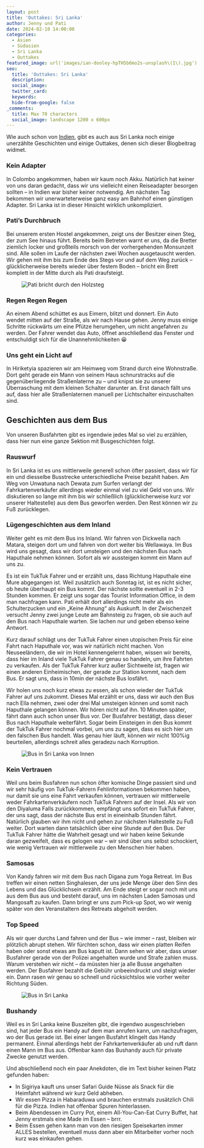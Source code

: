 ```yaml
---
layout: post
title: 'Outtakes: Sri Lanka'
author: Jenny und Pati
date: 2024-02-10 14:00:00
categories:
  - Asien
  - Südasien
  - Sri Lanka
  - Outtakes
featured_image: url('images/ian-dooley-hpTH5b6mo2s-unsplash\(1\).jpg')
seo:
  title: 'Outtakes: Sri Lanka'
  description:
  social_image:
  twitter_card:
  keywords:
  hide-from-google: false
_comments:
  title: Max 70 characters
  social_image: landscape 1200 x 600px
---
```

Wie auch schon von [Indien](2023-12-28-outtakes-indien), gibt es auch aus Sri Lanka noch einige unerzählte Geschichten und einige Outtakes, denen sich dieser Blogbeitrag widmet.

### Kein Adapter

In Colombo angekommen, haben wir kaum noch Akku. Natürlich hat keiner von uns daran gedacht, dass wir uns vielleicht einen Reiseadapter besorgen sollten – in Indien war bisher keiner notwendig. Am nächsten Tag bekommen wir unerwarteterweise ganz easy am Bahnhof einen günstigen Adapter. Sri Lanka ist in dieser Hinsicht wirklich unkompliziert.

### Pati’s Durchbruch

Bei unserem ersten Hostel angekommen, zeigt uns der Besitzer einen Steg, der zum See hinaus führt. Bereits beim Betreten warnt er uns, da die Bretter ziemlich locker und großteils morsch von der vorhergehenden Monsunzeit sind. Alle sollen im Laufe der nächsten zwei Wochen ausgetauscht werden. Wir gehen mit ihm bis zum Ende des Stegs vor und auf dem Weg zurück – glücklicherweise bereits wieder über festem Boden – bricht ein Brett komplett in der Mitte durch als Pati draufsteigt. 

<figure class="img1">
 	<img src="/images/diary/outtakes-sri-lanka/outtakes-sri-lanka-3.jpg" alt="Pati bricht durch den Holzsteg">
</figure>

### Regen Regen Regen

An einem Abend schüttet es aus Eimern, blitzt und donnert. Ein Auto wendet mitten auf der Straße, als wir nach Hause gehen. Jenny muss einige Schritte rückwärts um eine Pfütze herumgehen, um nicht angefahren zu werden. Der Fahrer wendet das Auto, öffnet anschließend das Fenster und entschuldigt sich für die Unannehmlichkeiten 😀 

### Uns geht ein Licht auf

In Hiriketyia spazieren wir am Heimweg vom Strand durch eine Wohnstraße. Dort geht gerade ein Mann von seinem Haus schnurstracks auf die gegenüberliegende Straßenlaterne zu – und knipst sie zu unserer Überraschung mit dem kleinen Schalter darunter an. Erst danach fällt uns auf, dass hier alle Straßenlaternen manuell per Lichtschalter einzuschalten sind.

## Geschichten aus dem Bus

Von unseren Busfahrten gibt es irgendwie jedes Mal so viel zu erzählen, dass hier nun eine ganze Sektion mit Busgeschichten folgt.

### Rauswurf

In Sri Lanka ist es uns mittlerweile generell schon öfter passiert, dass wir für ein und diesselbe Busstrecke unterschiedliche Preise bezahlt haben. Am Weg von Unwatuna nach Dewata zum Surfen verlangt der Fahrkartenverkäufer allerdings wieder einmal viel zu viel Geld von uns. Wir diskutieren so lange mit ihm bis wir schließlich (glücklicherweise kurz vor unserer Haltestelle) aus dem Bus geworfen werden. Den Rest können wir zu Fuß zurücklegen. 

### Lügengeschichten aus dem Inland

Weiter geht es mit dem Bus ins Inland. Wir fahren von Dickwella nach Matara, steigen dort um und fahren von dort weiter bis Wellawaya. Im Bus wird uns gesagt, dass wir dort umsteigen und den nächsten Bus nach Haputhale nehmen können. Sofort als wir aussteigen kommt ein Mann auf uns zu.

Es ist ein TukTuk Fahrer und er erzählt uns, dass Richtung Haputhale eine Mure abgegangen ist. Weil zusätzlich auch Sonntag ist, ist es nicht sicher, ob heute überhaupt ein Bus kommt. Der nächste sollte eventuell in 2-3 Stunden kommen. Er zeigt uns sogar das Tourist Information Office, in dem man nachfragen kann. Pati erhält dort allerdings nicht mehr als ein Schulterzucken und ein „Keine Ahnung“ als Auskunft. In der Zwischenzeit versucht Jenny zwei junge Leute am Bahnsteig zu fragen, ob sie auch auf den Bus nach Haputhale warten. Sie lachen nur und geben ebenso keine Antwort.

Kurz darauf schlägt uns der TukTuk Fahrer einen utopischen Preis für eine Fahrt nach Haputhale vor, was wir natürlich nicht machen. Von Neuseeländern, die wir im Hotel kennengelernt haben, wissen wir bereits, dass hier im Inland viele TukTuk Fahrer genau so handeln, um ihre Fahrten zu verkaufen. Als der TukTuk Fahrer kurz außer Sichtweite ist, fragen wir einen anderen Einheimischen, der gerade zur Station kommt, nach dem Bus. Er sagt uns, dass in 10min der nächste Bus losfährt.

Wir holen uns noch kurz etwas zu essen, als schon wieder der TukTuk Fahrer auf uns zukommt. Dieses Mal erzählt er uns, dass wir auch den Bus nach Ella nehmen, zwei oder drei Mal umsteigen können und somit nach Haputhale gelangen können. Wir hören nicht auf ihn. 10 Minuten später, fährt dann auch schon unser Bus vor. Der Busfahrer bestätigt, dass dieser Bus nach Haputhale weiterfährt. Sogar beim Einsteigen in den Bus kommt der TukTuk Fahrer nochmal vorbei, um uns zu sagen, dass es sich hier um den falschen Bus handelt. Was genau hier läuft, können wir nicht 100%ig beurteilen, allerdings schreit alles geradezu nach Korruption. 

<figure class="img1">
 	<img src="/images/diary/outtakes-sri-lanka/outtakes-sri-lanka-1.jpg" alt="Bus in Sri Lanka von Innen">
</figure>

### Kein Vertrauen

Weil uns beim Busfahren nun schon öfter komische Dinge passiert sind und wir sehr häufig von TukTuk-Fahrern Fehlinformationen bekommen haben, nur damit sie uns eine Fahrt verkaufen können, vertrauen wir mittlerweile weder Fahrkartenverkäufern noch TukTuk Fahrern auf der Insel. Als wir von den Diyaluma Falls zurückkommen, empfängt uns sofort ein TukTuk Fahrer, der uns sagt, dass der nächste Bus erst in eineinhalb Stunden fährt. Natürlich glauben wir ihm nicht und gehen zur nächsten Haltestelle zu Fuß weiter. Dort warten dann tatsächlich über eine Stunde auf den Bus. Der TukTuk Fahrer hätte die Wahrheit gesagt und wir haben keine Sekunde daran gezweifelt, dass es gelogen war – wir sind über uns selbst schockiert, wie wenig Vertrauen wir mittlerweile zu den Menschen hier haben.

### Samosas

Von Kandy fahren wir mit dem Bus nach Digana zum Yoga Retreat. Im Bus treffen wir einen netten Singhalesen, der uns jede Menge über den Sinn des Lebens und das Glücklichsein erzählt. Am Ende steigt er sogar noch mit uns aus dem Bus aus und besteht darauf, uns im nächsten Laden Samosas und Mangosaft zu kaufen. Dann bringt er uns zum Pick-up Spot, wo wir wenig später von den Veranstaltern des Retreats abgeholt werden.

### Top Speed

Als wir quer durchs Land fahren und der Bus – wie immer – rast, bleiben wir plötzlich abrupt stehen. Wir fürchten schon, dass wir einen platten Reifen haben oder sonst etwas am Bus kaputt ist. Dann sehen wir aber, dass unser Busfahrer gerade von der Polizei angehalten wurde und Strafe zahlen muss. Warum verstehen wir nicht – da müssten hier ja alle Busse angehalten werden. Der Busfahrer bezahlt die Gebühr unbeeindruckt und steigt wieder ein. Dann rasen wir genau so schnell und rücksichtslos wie vorher weiter Richtung Süden.

<figure class="img1">
 	<img src="/images/diary/outtakes-sri-lanka/outtakes-sri-lanka-2.jpg" alt="Bus in Sri Lanka">
</figure>

### Bushandy

Weil es in Sri Lanka keine Buszeiten gibt, die irgendwo ausgeschrieben sind, hat jeder Bus ein Handy auf dem man anrufen kann, um nachzufragen, wo der Bus gerade ist. Bei einer langen Busfahrt klingelt das Handy permanent. Einmal allerdings hebt der Fahrkartenverkäufer ab und ruft dann einen Mann im Bus aus. Offenbar kann das Bushandy auch für private Zwecke genutzt werden. 

Und abschließend noch ein paar Anekdoten, die im Text bisher keinen Platz gefunden haben:

- In Sigiriya kauft uns unser Safari Guide Nüsse als Snack für die Heimfahrt während wir kurz Geld abheben. 
- Wir essen Pizza in Habaraduwa und brauchen erstmals zusätzlich Chili für die Pizza. Indien hat offenbar Spuren hinterlassen. 
- Beim Abendessen im Curry Pot, einem All-You-Can-Eat Curry Buffet, hat Jenny erstmals eine Made im Essen – brrr.
- Beim Essen gehen kann man von den riesigen Speisekarten immer ALLES bestellen, eventuell muss dann aber ein Mitarbeiter vorher noch kurz was einkaufen gehen. 